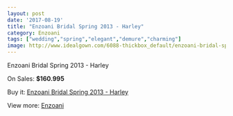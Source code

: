 ```yaml
---
layout: post
date: '2017-08-19'
title: "Enzoani Bridal Spring 2013 - Harley"
category: Enzoani
tags: ["wedding","spring","elegant","demure","charming"]
image: http://www.idealgown.com/6088-thickbox_default/enzoani-bridal-spring-2013-harley.jpg
---
```

Enzoani Bridal Spring 2013 - Harley

On Sales: **$160.995**
<a href="https://www.idealgown.com/en/enzoani/2635-enzoani-bridal-spring-2013-harley.html"><amp-img layout="responsive" width="600" height="600" src="//www.idealgown.com/6088-thickbox_default/enzoani-bridal-spring-2013-harley.jpg" alt="Enzoani Bridal Spring 2013 - Harley 0" /></a>
<a href="https://www.idealgown.com/en/enzoani/2635-enzoani-bridal-spring-2013-harley.html"><amp-img layout="responsive" width="600" height="600" src="//www.idealgown.com/6089-thickbox_default/enzoani-bridal-spring-2013-harley.jpg" alt="Enzoani Bridal Spring 2013 - Harley 1" /></a>

Buy it: [Enzoani Bridal Spring 2013 - Harley](https://www.idealgown.com/en/enzoani/2635-enzoani-bridal-spring-2013-harley.html "Enzoani Bridal Spring 2013 - Harley")

View more: [Enzoani](https://www.idealgown.com/en/32-enzoani "Enzoani")